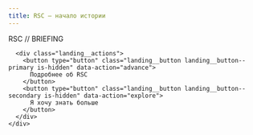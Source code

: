 ```yaml
---
title: RSC — начало истории
---
```


<div class="landing" data-stage="one">
  <div class="landing__background landing__background--primary" aria-hidden="true"></div>
  <div class="landing__background landing__background--secondary" aria-hidden="true"></div>
  <audio class="landing__bgm" data-role="bgm" data-src="assets/audio/landing-theme.mp3" data-volume="0.6" loop preload="auto"></audio>

  <div class="landing__overlay">
    <div class="vn-frame">
      <span class="vn-frame__header">RSC // BRIEFING</span>
      <div
        class="vn-frame__body"
        data-typewriter
        data-stage-one='Ты — полицейский в околоутопичном мире ближайшего будущего. Недавно отряд, в котором ты служишь, уничтожил последнюю крупную преступную группировку, и ты сыграл в этом ключевую роль. После этого тебе приходит приглашение в RSC — региональный филиал огромной корпорации по борьбе с преступностью, разделённой на регионы (Азия/Европа/Америка); RSC отвечает за азиатский регион (Корея, Китай, Япония и др.). Крупных мафий, террористических ячеек и синдикатов в принципе не осталось: последнюю ликвидировал отряд, в котором ты служишь. Мелочами занимаются обычные полицейские. Если очаг растёт — подключается RSC.'
        data-stage-two='RSC — очень жёсткая структура. Даже при почти утопичных реалиях обучение в академии RSC — отдельная история: туда идут вместо обычных школ и учатся годами, больше десятка лет; услуга эта, говорят, безумно дорогая, а точной цены никто не называет — вокруг лишь слухи и догадки. В обычных школах дают элитное образование, а академия RSC существует исключительно для подготовки будущих агентов RSC; по слухам, там взращивают «сверх‑людей», сильных во всём — от физической подготовки до интеллекта. Это стоит огромных денег даже по меркам околоутопии. Однако есть и второй путь: редкие приглашения тем, кто отличился в полиции или спецслужбах. Ты — как раз из таких. Твой успех открыл тебе дверь в RSC.'
      ></div>

      <div class="landing__actions">
        <button type="button" class="landing__button landing__button--primary is-hidden" data-action="advance">
          Подробнее об RSC
        </button>
        <button type="button" class="landing__button landing__button--secondary is-hidden" data-action="explore">
          Я хочу знать больше
        </button>
      </div>
    </div>
  </div>
</div>

<section id="future-content" hidden>
  <h2>Следующий шаг</h2>
  <p>
    Здесь появятся дополнительные сведения об академии RSC, героях и миссиях. Кнопка «Я хочу знать больше»
    плавно пролистает к этому блоку, как только он будет заполнен.
  </p>
</section>
